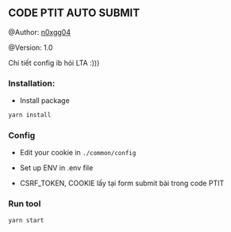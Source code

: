 ## CODE PTIT AUTO SUBMIT

@Author: [n0xgg04](https://github.com/n0xgg04)

@Version: 1.0

Chi tiết config ib hỏi LTA :)))

### Installation:

- Install package

```sh
yarn install
```

### Config

- Edit your cookie in `./common/config`
- Set up ENV in .env file

- CSRF_TOKEN, COOKIE lấy tại form submit bài trong code PTIT

### Run tool

```sh
yarn start
```
